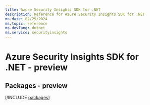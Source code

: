 ```yaml
---
title: Azure Security Insights SDK for .NET
description: Reference for Azure Security Insights SDK for .NET
ms.date: 02/29/2024
ms.topic: reference
ms.devlang: dotnet
ms.service: securityinsights
---
```

# Azure Security Insights SDK for .NET - preview
## Packages - preview
[!INCLUDE [packages](security-insights-index.md)]